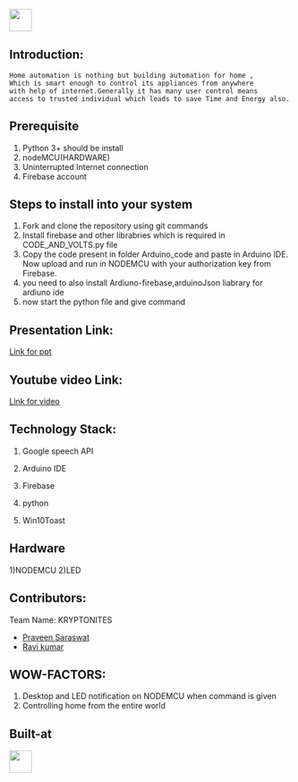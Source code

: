 <p align="center">
</p>

<a href="https://enyugma.iiitbh.ac.in/"> <img src="https://enyugma.iiitbh.ac.in/img/enugma%20introduction.png" height=40px> </a>


## Introduction:
    Home automation is nothing but building automation for home ,
    Which is smart enough to control its appliances from anywhere 
    with help of internet.Generally it has many user control means 
    access to trusted individual which leads to save Time and Energy also.



## Prerequisite
  1) Python 3+ should be install
  3) nodeMCU(HARDWARE)
  2) Uninterrupted Internet connection
  3) Firebase account
## Steps to install into your system
  1) Fork and clone the repository using git commands
  2) Install firebase and other librabries which is required in CODE_AND_VOLTS.py file
  3) Copy the code present in folder Arduino_code and paste in Arduino IDE.
     Now upload and run in NODEMCU with your authorization key from Firebase. 
  4) you need to also install Ardiuno-firebase,arduinoJson liabrary for ardiuno ide 
  5) now start the python file and give command
## Presentation Link:
  <a href="https://docs.google.com/presentation/d/1mjo06Ps3nmK_eUBHMNNHLaPGK43EGr61I08hHqdsSU4/edit#slide=id.g251d9112ad_1_0">Link for ppt </a>

## Youtube video Link:
  <a href="https://drive.google.com/file/d/1s7xi-PHPh9wE2yMKnszZPvNSyVcRqroV/view">Link for video </a>
## Technology Stack:
  1) Google speech API
  2) Arduino IDE
  3) Firebase
  4) python

  8) Win10Toast
## Hardware
  1)NODEMCU
  2)LED
## Contributors:

Team Name: KRYPTONITES

* [Praveen Saraswat](https://github.com/SaraswatPraveen)
* [Ravi kumar](https://gist.github.com/raviraj1630)

## WOW-FACTORS:
  1) Desktop and LED notification on NODEMCU when command is given
  2) Controlling home from the entire world
## Built-at
  <a href="https://enyugma.iiitbh.ac.in/"> <img src="https://enyugma.iiitbh.ac.in/img/enugma%20introduction.png" height=40px> </a>
